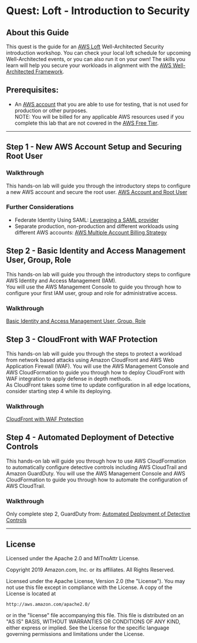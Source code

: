 ﻿# Quest: Loft - Introduction to Security

## About this Guide
This quest is the guide for an [AWS Loft](https://aws.amazon.com/start-ups/loft/) Well-Architected Security introduction workshop. You can check your local loft schedule for upcoming Well-Architected events, or you can also run it on your own! The skills you learn will help you secure your workloads in alignment with the [AWS Well-Architected Framework](https://aws.amazon.com/architecture/well-architected/).

## Prerequisites:
* An [AWS account](https://portal.aws.amazon.com/gp/aws/developer/registration/index.html) that you are able to use for testing, that is not used for production or other purposes.  
NOTE: You will be billed for any applicable AWS resources used if you complete this lab that are not covered in the [AWS Free Tier](https://aws.amazon.com/free/).

***

## Step 1 - New AWS Account Setup and Securing Root User 

### Walkthrough
This hands-on lab will guide you through the introductory steps to configure a new AWS account and secure the root user.
[AWS Account and Root User](../100_AWS_Account_and_Root_User/README.md)  
### Further Considerations
* Federate Identity Using SAML: [Leveraging a SAML provider](https://docs.aws.amazon.com/IAM/latest/UserGuide/id_roles_providers_enable-console-saml.html)
* Separate production, non-production and different workloads using different AWS accounts: [AWS Multiple Account Billing Strategy](https://aws.amazon.com/answers/account-management/aws-multi-account-billing-strategy/)

## Step 2 - Basic Identity and Access Management User, Group, Role
This hands-on lab will guide you through the introductory steps to configure AWS Identity and Access Management (IAM).  
You will use the AWS Management Console to guide you through how to configure your first IAM user, group and role for administrative access.
### Walkthrough
[Basic Identity and Access Management User, Group, Role](../100_Basic_Identity_and_Access_Management_User_Group_Role/README.md)  

## Step 3 -  CloudFront with WAF Protection
This hands-on lab will guide you through the steps to protect a workload from network based attacks using Amazon CloudFront and AWS Web Application Firewall (WAF).
You will use the AWS Management Console and AWS CloudFormation to guide you through how to deploy CloudFront with WAF integration to apply defense in depth methods.  
As CloudFront takes some time to update configuration in all edge locations, consider starting step 4 while its deploying.
### Walkthrough
[CloudFront with WAF Protection](../200_CloudFront_with_WAF_Protection/README.md)  

## Step 4 - Automated Deployment of Detective Controls
This hands-on lab will guide you through how to use AWS CloudFormation to automatically configure detective controls including AWS CloudTrail and Amazon GuardDuty.
You will use the AWS Management Console and AWS CloudFormation to guide you through how to automate the configuration of AWS CloudTrail.  
### Walkthrough
Only complete step 2, GuardDuty from: [Automated Deployment of Detective Controls](../200_Automated_Deployment_of_Detective_Controls/README.md)  

***

## License
Licensed under the Apache 2.0 and MITnoAttr License. 

Copyright 2019 Amazon.com, Inc. or its affiliates. All Rights Reserved.

Licensed under the Apache License, Version 2.0 (the "License"). You may not use this file except in compliance with the License. A copy of the License is located at

    http://aws.amazon.com/apache2.0/

or in the "license" file accompanying this file. This file is distributed on an "AS IS" BASIS, WITHOUT WARRANTIES OR CONDITIONS OF ANY KIND, either express or implied. See the License for the specific language governing permissions and limitations under the License.
